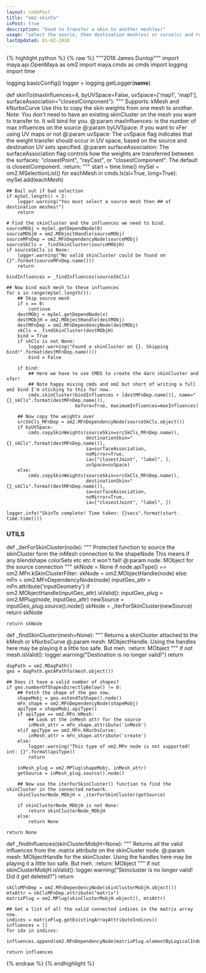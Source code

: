 ```yaml
---
layout: codePost
title: "om2-skinTo"
isPost: true
description: "Used to transfer a skin to another mesh(es)"
usage: "select the source, then destination mesh(es) or curve(s) and run skinTo()"
lastUpdated: 01-02-2018
---
```


{% highlight python %}
{% raw %}
"""2018 James Dunlop"""
import maya.api.OpenMaya as om2
import maya.cmds as cmds
import logging
import time

logging.basicConfig()
logger = logging.getLogger(__name__)

def skinTo(maxInfluences=4, byUVSpace=False, uvSpace=['map1', 'map1'], surfaceAssociation="closestComponent"):
    """
    Supports: kMesh and kNurbsCurve
    Use this to copy the skin weights from one mesh to another.
    Note: You don't need to have an existing skinCluster on the mesh you want to transfer to. It will bind for you.
    @:param maxInfluences: is the number of max influences on the source
    @:param byUVSpace: if you want to xFer using UV maps or not
    @:param uvSpace: The uvSpace flag indicates that the weight transfer should occur in UV space, based on the source
                     and destination UV sets specified.
    @:param surfaceAssociation: The surfaceAssociation flag controls how the weights are transferred between the
                            surfaces: "closestPoint", "rayCast", or "closestComponent". The default is closestComponent.
    :return:
    """
    start = time.time()
    mySel = om2.MSelectionList()
    for eachMesh in cmds.ls(sl=True, long=True):
        mySel.add(eachMesh)

    ## Bail out if bad selection
    if mySel.length() < 2:
        logger.warning("You must select a source mesh then ## of destination meshes!")
        return

    # Find the skinCluster and the influences we need to bind.
    sourceMObj = mySel.getDependNode(0)
    sourceMObjH = om2.MObjectHandle(sourceMObj)
    sourceMFnDep = om2.MFnDependencyNode(sourceMObj)
    sourceSkCls = _findSkinCluster(sourceMObjH)
    if sourceSkCls is None:
        logger.warning("No valid skinCluster could be found on {}".format(sourceMFnDep.name()))
        return

    bindInfluences = _findInfluences(sourceSkCls)

    ## Now bind each mesh to these influences
    for x in range(mySel.length()):
        ## Skip source mesh
        if x == 0:
            continue
        destMObj = mySel.getDependNode(x)
        destMObjH = om2.MObjectHandle(destMObj)
        destMFnDep = om2.MFnDependencyNode(destMObj)
        skCls = _findSkinCluster(destMObjH)
        bind = True
        if skCls is not None:
            logger.warning("Found a skinCluster on {}. Skipping bind!".format(destMFnDep.name()))
            bind = False

        if bind:
            ## Here we have to use CMDS to create the darn skinCluster and xfer!
            ## Note happy mixing cmds and om2 but short of writing a full om2 bind I'm sticking to this for now.
            cmds.skinCluster(bindInfluences + [destMFnDep.name()], name="{}_skCls".format(destMFnDep.name()),
                             before=True, maximumInfluences=maxInfluences)

        ## Now copy the weights over
        srcSkCls_MFnDep = om2.MFnDependencyNode(sourceSkCls.object())
        if byUVSpace:
            cmds.copySkinWeights(sourceSkin=srcSkCls_MFnDep.name(),
                                 destinationSkin="{}_skCls".format(destMFnDep.name()),
                                 sa=surfaceAssociation,
                                 noMirror=True,
                                 ia=["closestJoint", "label", ],
                                 uvSpace=uvSpace)
        else:
            cmds.copySkinWeights(sourceSkin=srcSkCls_MFnDep.name(),
                                 destinationSkin="{}_skCls".format(destMFnDep.name()),
                                 sa=surfaceAssociation,
                                 noMirror=True,
                                 ia=["closestJoint", "label", ])

    logger.info("SkinTo complete! Time taken: {}secs".format(start-time.time()))

### UTILS
def _iterForSkinCluster(node):
    """
    Protected function to source the skinCluster form the inMesh connection to the shapeNode
    This means if any blendshape colorSets etc etc it won't fail!
    @:param node: MObject for the source connection
    """
    skNode = None
    if node.apiType() == om2.MFn.kSkinClusterFilter:
        skNode = om2.MObjectHandle(node)
    else:
        mFn = om2.MFnDependencyNode(node)
        inputGeo_attr = mFn.attribute('inputGeometry')
        if om2.MObjectHandle(inputGeo_attr).isValid():
            inputGeo_plug = om2.MPlug(node, inputGeo_attr)
            newSource = inputGeo_plug.source().node()
            skNode = _iterForSkinCluster(newSource)
            return skNode

    return skNode

def _findSkinCluster(mesh=None):
    """
    Returns a skinCluster attached to the kMesh or kNurbsCurve
    @:param mesh: MObjectHandle. Using the handles here may be playing it a little too safe. But meh.
    :return: MObject
    """
    if not mesh.isValid():
        logger.warning("Destination is no longer valid!")
        return

    dagPath = om2.MDagPath()
    geo = dagPath.getAPathTo(mesh.object())

    ## Does it have a valid number of shapes?
    if geo.numberOfShapesDirectlyBelow() != 0:
        ## Fetch the shape of the geo now.
        shapeMobj = geo.extendToShape().node()
        mFn_shape = om2.MFnDependencyNode(shapeMobj)
        apiType = shapeMobj.apiType()
        if apiType == om2.MFn.kMesh:
            ## Look at the inMesh attr for the source
            inMesh_attr = mFn_shape.attribute('inMesh')
        elif apiType == om2.MFn.kNurbsCurve:
            inMesh_attr = mFn_shape.attribute('create')
        else:
            logger.warning("This type of om2.MFn node is not supported! int: {}".format(apiType))
            return

        inMesh_plug = om2.MPlug(shapeMobj, inMesh_attr)
        getSource = inMesh_plug.source().node()

        ## Now use the iterForSkinCluster() function to find the skinCluster in the connected network.
        skinClusterNode_MObjH = _iterForSkinCluster(getSource)

        if skinClusterNode_MObjH is not None:
            return skinClusterNode_MObjH
        else:
            return None

    return None

def _findInfluences(skinClusterMobjH=None):
    """
    Returns all the valid influences from the .matrix attribute on the skinCluster node.
    @:param mesh: MObjectHandle for the skinCluster. Using the handles here may be playing it a little too safe. But meh.
    :return: MObject
    """
    if not skinClusterMobjH.isValid():
        logger.warning("Skincluster is no longer valid! Did it get deleted?")
        return

    skClsMFnDep = om2.MFnDependencyNode(skinClusterMobjH.object())
    mtxAttr = skClsMFnDep.attribute("matrix")
    matrixPlug = om2.MPlug(skinClusterMobjH.object(), mtxAttr)

    ## Get a list of all the valid connected indices in the matrix array now.
    indices = matrixPlug.getExistingArrayAttributeIndices()
    influences = []
    for idx in indices:
        influences.append(om2.MFnDependencyNode(matrixPlug.elementByLogicalIndex(idx).source().node()).absoluteName())

    return influences

{% endraw %}
{% endhighlight %}